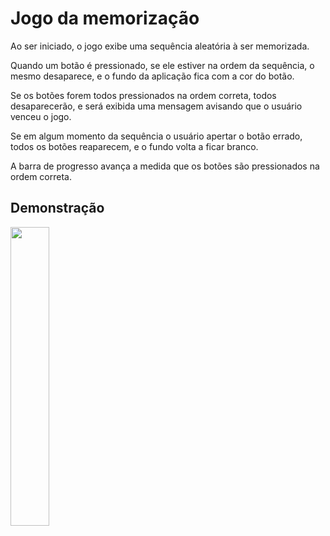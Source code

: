 # Jogo da memorização

Ao ser iniciado, o jogo exibe uma sequência aleatória à ser memorizada.

Quando um botão é pressionado, se ele estiver na ordem da sequência, o mesmo desaparece, e o fundo da aplicação fica com a cor do botão.

Se os botões forem todos pressionados na ordem correta, todos desaparecerão, e será exibida uma mensagem avisando que o usuário venceu o jogo.

Se em algum momento da sequência o usuário apertar o botão errado, todos os botões reaparecem, e o fundo volta a ficar branco.

A barra de progresso avança a medida que os botões são pressionados na ordem correta.

## Demonstração

<img src="https://github.com/JoaoPedro150/MemoryGame/blob/main/demo/demo.gif" width="35%" height="35%" />
